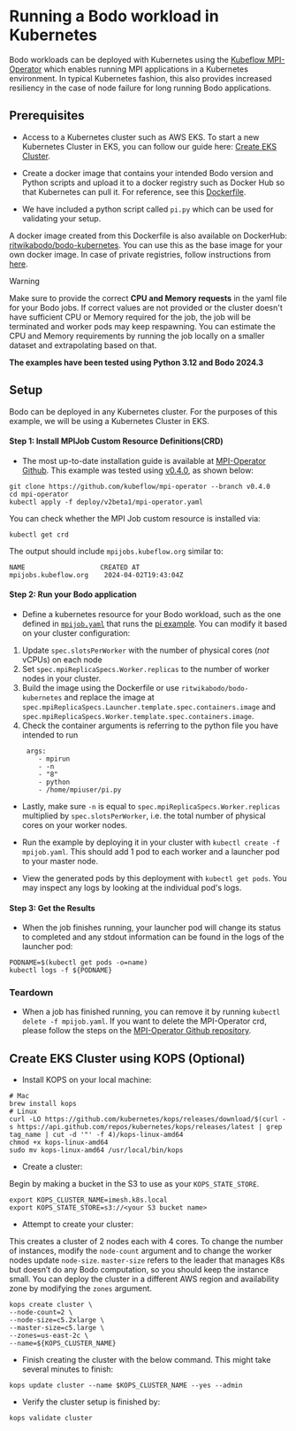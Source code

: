 # Running a Bodo workload in Kubernetes

Bodo workloads can be deployed with Kubernetes using the [Kubeflow MPI-Operator](https://github.com/kubeflow/mpi-operator) which enables running MPI applications in a Kubernetes environment. In typical Kubernetes fashion, this also provides increased resiliency in the case of node failure for long running Bodo applications. 

## Prerequisites

- Access to a Kubernetes cluster such as AWS EKS. To start a new Kubernetes Cluster in EKS, you can follow our guide here: [Create EKS Cluster](#create-eks-cluster-using-kops-optional).

- Create a docker image that contains your intended Bodo version and Python scripts and upload it to a docker registry such as Docker Hub so that Kubernetes can pull it. 
For reference, see this [Dockerfile](Dockerfile).
- We have included a python script called `pi.py` which can be used for validating your setup.

A docker image created from this Dockerfile is also available on DockerHub: [ritwikabodo/bodo-kubernetes]().
You can use this as the base image for your own docker image.
In case of private registries, follow instructions from [here](https://kubernetes.io/docs/tasks/configure-pod-container/pull-image-private-registry/).


> [!Warning]
> Make sure to provide the correct **CPU and Memory requests** in the yaml file for your Bodo jobs. If correct values are not provided or the cluster doesn't have sufficient CPU or Memory required for the job, the job will be terminated and worker pods may keep respawning. You can estimate the CPU and Memory requirements by running the job locally on a smaller dataset and extrapolating based on that.


**The examples have been tested using Python 3.12 and Bodo 2024.3**

## Setup
Bodo can be deployed in any Kubernetes cluster. For the purposes of this example, we will be using a Kubernetes Cluster in EKS.

#### Step 1: Install MPIJob Custom Resource Definitions(CRD)

- The most up-to-date installation guide is available at [MPI-Operator Github](https://github.com/kubeflow/mpi-operator). This example was tested using [v0.4.0](https://github.com/kubeflow/mpi-operator/tree/v0.4.0), as shown below:

```
git clone https://github.com/kubeflow/mpi-operator --branch v0.4.0
cd mpi-operator
kubectl apply -f deploy/v2beta1/mpi-operator.yaml
```

You can check whether the MPI Job custom resource is installed via:

```
kubectl get crd
```

The output should include `mpijobs.kubeflow.org` similar to:

```console
NAME                   CREATED AT
mpijobs.kubeflow.org    2024-04-02T19:43:04Z
```

#### Step 2: Run your Bodo application

- Define a kubernetes resource for your Bodo workload, such as the one defined in [`mpijob.yaml`](mpijob.yaml) that runs the [pi example](pi.py). You can modify it based on your cluster configuration: 

1. Update `spec.slotsPerWorker` with the number of physical cores (_not_ vCPUs) on each node
2. Set `spec.mpiReplicaSpecs.Worker.replicas` to the number of worker nodes in your cluster.
3. Build the image using the Dockerfile or use `ritwikabodo/bodo-kubernetes` and replace the image at
`spec.mpiReplicaSpecs.Launcher.template.spec.containers.image` and `spec.mpiReplicaSpecs.Worker.template.spec.containers.image`.
4. Check the container arguments is referring to the python file you have intended to run
     ```shell
      args:
         - mpirun
         - -n
         - "8"
         - python
         - /home/mpiuser/pi.py
     ```
- Lastly, make sure `-n` is equal to `spec.mpiReplicaSpecs.Worker.replicas` multiplied by `spec.slotsPerWorker`, i.e. the total number of physical cores on your worker nodes.

- Run the example by deploying it in your cluster with `kubectl create -f mpijob.yaml`. This should add 1 pod to each worker and a launcher pod to your master node. 

- View the generated pods by this deployment with `kubectl get pods`. You may inspect any logs by looking at the individual pod's logs.

#### Step 3: Get the Results

- When the job finishes running, your launcher pod will change its status to completed and any stdout information can be found in the logs of the launcher pod:

```
PODNAME=$(kubectl get pods -o=name)
kubectl logs -f ${PODNAME}
```

### Teardown

- When a job has finished running, you can remove it by running `kubectl delete -f mpijob.yaml`. If you want to delete the MPI-Operator crd, please follow the steps on the [MPI-Operator Github repository](https://github.com/kubeflow/mpi-operator).


## Create EKS Cluster using KOPS (Optional)

- Install KOPS on your local machine:

```
# Mac
brew install kops
# Linux
curl -LO https://github.com/kubernetes/kops/releases/download/$(curl -s https://api.github.com/repos/kubernetes/kops/releases/latest | grep tag_name | cut -d '"' -f 4)/kops-linux-amd64
chmod +x kops-linux-amd64
sudo mv kops-linux-amd64 /usr/local/bin/kops
```

- Create a cluster:

Begin by making a bucket in the S3 to use as your `KOPS_STATE_STORE`.  

```
export KOPS_CLUSTER_NAME=imesh.k8s.local
export KOPS_STATE_STORE=s3://<your S3 bucket name>
```

- Attempt to create your cluster: 

This creates a cluster of 2 nodes each with 4 cores. To change the number of instances, modify the `node-count` argument and to change the worker nodes update `node-size`. `master-size` refers to the leader that manages K8s but doesn’t do any Bodo computation, so you should keep the instance small. You can deploy the cluster in a different AWS region and availability zone by modifying the `zones` argument. 

```
kops create cluster \
--node-count=2 \
--node-size=c5.2xlarge \
--master-size=c5.large \
--zones=us-east-2c \
--name=${KOPS_CLUSTER_NAME}
```

- Finish creating the cluster with the below command. This might take several minutes to finish:

```
kops update cluster --name $KOPS_CLUSTER_NAME --yes --admin
```
- Verify the cluster setup is finished by:

```
kops validate cluster
```
